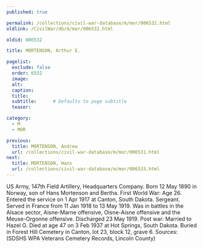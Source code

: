 ```yaml
---
published: true

permalink: /collections/civil-war-database/m/mor/006532.html
oldlink: /CivilWar/db/m/mor/006532.html

oldid: 006532

title: MORTENSON, Arthur E.

pagelist:
  exclude: false
  order: 6532
  image: 
  alt:
  caption:
  title:
  subtitle:      # Defaults to page subtitle
  teaser:

category: 
  - M 
  - MOR

previous:
  title: MORTENSON, Andrew
  url: /collections/civil-war-database/m/mor/006531.html  
next:
  title: MORTENSON, Hans
  url: /collections/civil-war-database/m/mor/006533.html   
---
```

US Army, 147th Field Artillery, Headquarters Company. Born 12 May 1890 in Norway, son of Hans Mortenson and Bertha. First World War: Age 26. Entered the service on 1 Apr 1917 at Canton, South Dakota. Sergeant. Served in France from 11 Jan 1918 to 13 May 1919. Was in battles in the Alsace sector, Aisne-Marne offensive, Oisne-Aisne offensive and the Meuse-Orgonne offensive. Discharged 23 May 1919. Post war: Married to Hazel G. Died at age 47 on 3 Feb 1937 at Hot Springs, South Dakota. Buried in Forest Hill Cemetery in Canton, lot 23, block 12, grave 6. Sources: (SDSHS WPA Veterans Cemetery Records, Lincoln County)